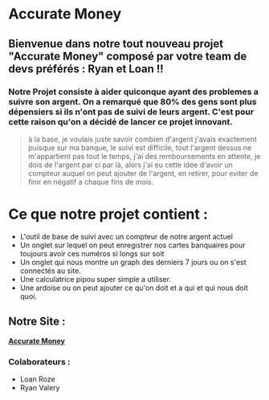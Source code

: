 # Accurate Money

## Bienvenue dans notre tout nouveau projet "Accurate Money" composé par votre team de devs préférés : Ryan et Loan !!

### Notre Projet consiste à aider quiconque ayant des problemes a suivre son argent. On a remarqué que 80% des gens sont plus dépensiers si ils n'ont pas de suivi de leurs argent. C'est pour cette raison qu'on a décidé de lancer ce projet innovant.


> à la base, je voulais juste savoir combien d'argent j'avais exactement puisque sur ma banque, le suivi est difficile, tout l'argent dessus ne m'appartient pas tout le temps, j'ai des remboursements en attente, je dois de l'argent par ci par là, alors j'ai eu cette idée d'avoir un compteur auquel on peut ajouter de l'argent, en retirer, pour eviter de finir en négatif a chaque fins de mois.

# Ce que notre projet contient :
- L'outil de base de suivi avec un compteur de notre argent actuel
- Un onglet sur lequel on peut enregistrer nos cartes banquaires pour toujours avoir ces numéros si longs sur soit
- Un onglet qui nous montre un graph des derniers 7 jours ou on s'est connectés au site.
- Une calculatrice pipou super simple a utiliser.
- Une ardoise ou on peut ajouter ce qu'on doit et a qui et qui nous doit quoi.

## Notre Site :

**[Accurate Money](https://accuratemoney.netlify.app)**

### Colaborateurs :
- Loan Roze
- Ryan Valery
